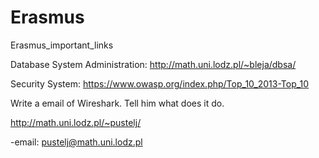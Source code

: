 # Erasmus
Erasmus_important_links

Database System Administration: http://math.uni.lodz.pl/~bleja/dbsa/

Security System: https://www.owasp.org/index.php/Top_10_2013-Top_10 

  Write a email of Wireshark. Tell him what does it do.
  
  http://math.uni.lodz.pl/~pustelj/
  
  -email: pustelj@math.uni.lodz.pl
